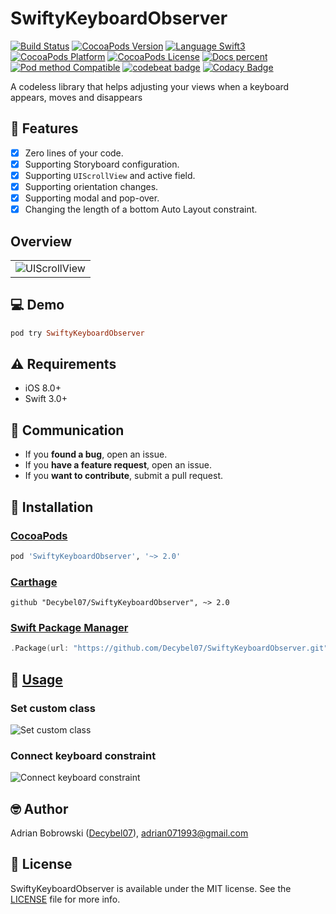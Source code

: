 # SwiftyKeyboardObserver

[![Build Status](https://travis-ci.org/Decybel07/SwiftyKeyboardObserver.svg?branch=master&style=flat)](https://travis-ci.org/Decybel07/SwiftyKeyboardObserver)
[![CocoaPods Version](https://img.shields.io/cocoapods/v/SwiftyKeyboardObserver.svg?style=flat&label=version)](http://cocoapods.org/pods/SwiftyKeyboardObserver)
[![Language Swift3](https://img.shields.io/badge/languages-Swift%203.0+-FFAC45.svg?style=flat)](https://developer.apple.com/swift/) 
[![CocoaPods Platform](https://img.shields.io/cocoapods/p/SwiftyKeyboardObserver.svg?style=flat&label=platform)](http://cocoapods.org/pods/SwiftyKeyboardObserver)
[![CocoaPods License](https://img.shields.io/cocoapods/l/SwiftyKeyboardObserver.svg?style=flat&label=license)](https://github.com/Decybel07/SwiftyKeyboardObserver/blob/master/LICENSE)
[![Docs percent](https://img.shields.io/badge/docs-100%25-brightgreen.svg)](http://cocoadocs.org/docsets/SwiftyKeyboardObserver/)
[![Pod method Compatible](https://img.shields.io/badge/supports-CocoaPods%20%7C%20Carthage%20%7C%20Swift%20Package%20Manager-green.svg?style=flat)](#-installation)
[![codebeat badge](https://codebeat.co/badges/57da10a2-ad83-458a-8ec1-4cd38f85e420)](https://codebeat.co/projects/github-com-decybel07-SwiftyKeyboardObserver-master)
[![Codacy Badge](https://api.codacy.com/project/badge/Grade/7010823ec49144058c809df382231a57)](https://www.codacy.com/app/Decybel07/SwiftyKeyboardObserver/dashboard)

A codeless library that helps adjusting your views when a keyboard appears, moves and disappears

## 🌟 Features

- [x] Zero lines of your code.
- [x] Supporting Storyboard configuration.
- [x] Supporting `UIScrollView` and active field.
- [x] Supporting orientation changes.
- [x] Supporting modal and pop-over.
- [x] Changing the length of a bottom Auto Layout constraint.

##  Overview

<p align="center">
<table><tr>
<td><img src="https://raw.githubusercontent.com/Decybel07/SwiftyKeyboardObserver/master/Images/UIScrollView720.gif" alt="UIScrollView"/></td>
</tr></table>
</p>

## 💻 Demo

```ruby
pod try SwiftyKeyboardObserver
```

## ⚠️ Requirements

- iOS 8.0+
- Swift 3.0+

## 👥 Communication

- If you **found a bug**, open an issue.
- If you **have a feature request**, open an issue.
- If you **want to contribute**, submit a pull request.

## 📗 Installation

### [CocoaPods](http://cocoapods.org)

```ruby
pod 'SwiftyKeyboardObserver', '~> 2.0'
```

### [Carthage](https://github.com/Carthage/Carthage)

```ogdl
github "Decybel07/SwiftyKeyboardObserver", ~> 2.0
```

### [Swift Package Manager](https://swift.org/package-manager/)

```swift
.Package(url: "https://github.com/Decybel07/SwiftyKeyboardObserver.git", majorVersion: 2)
```

## 📘 [Usage](http://cocoadocs.org/docsets/SwiftyKeyboardObserver/)

### Set custom class ###
<img src="https://raw.githubusercontent.com/Decybel07/SwiftyKeyboardObserver/master/Images/SetCustomClass1280.png" alt="Set custom class"/>

### Connect keyboard constraint ###
<img src="https://raw.githubusercontent.com/Decybel07/SwiftyKeyboardObserver/master/Images/ConnectKeyboardConstraint1280.png" alt="Connect keyboard constraint"/>

## 🤓 Author

Adrian Bobrowski ([Decybel07](https://github.com/Decybel07)), adrian071993@gmail.com

## 🔑 License

SwiftyKeyboardObserver is available under the MIT license. See the [LICENSE](https://github.com/Decybel07/SwiftyKeyboardObserver/blob/master/LICENSE) file for more info.
